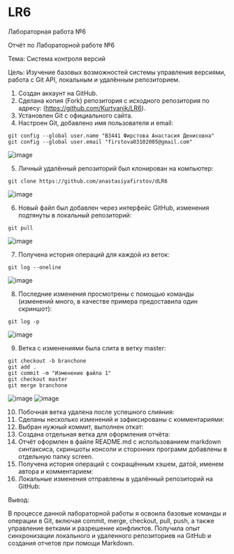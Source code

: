 # LR6
Лабораторная работа №6

Отчёт по Лабораторной работе №6

Тема: Система контроля версий

Цель: Изучение базовых возможностей системы управления версиями, работа с Git API, локальным и удалённым репозиторием.

1. Создан аккаунт на GitHub.
2. Сделана копия (Fork) репозитория с исходного репозитория по адресу: (https://github.com/Kurtyanik/LR6).
3. Установлен Git с официального сайта.
4. Настроен Git, добавлено имя пользователя и email:

```
git config --global user.name "В3441 Фирстова Анастасия Денисовна"
git config --global user.email "firstova03102005@gmail.com"
```

![image](https://github.com/user-attachments/assets/e1ef8bdf-1c99-4abe-99f8-663e487c0418)

5. Личный удалённый репозиторий был клонирован на компьютер:

```
git clone https://github.com/anastasiyafirstov/dLR6
```

![image](https://github.com/user-attachments/assets/a2af5f01-c4a1-4e76-9846-b2a1759e5503)


6. Новый файл был добавлен через интерфейс GitHub, изменения подтянуты в локальный репозиторий:

```
git pull
```

![image](https://github.com/user-attachments/assets/cd8639d2-9416-4b7c-993a-e1541bc634bd)


7. Получена история операций для каждой из веток:

```
git log --oneline
```

![image](https://github.com/user-attachments/assets/17076a60-1956-446a-923b-2a03ba290492)


8. Последние изменения просмотрены с помощью команды (изменений много, в качестве примера предоставила один скриншот):

```
git log -p 
```

![image](https://github.com/user-attachments/assets/aed57671-68c6-4b76-a632-0aa4227067f6)


9. Ветка с изменениями была слита в ветку master:

```
git checkout -b branchone
git add .
git commit -m "Изменение файла 1"
git checkout master
git merge branchone
```

![image](https://github.com/user-attachments/assets/38f3414b-5d0c-42cc-a542-e3958480bc9d)
![image](https://github.com/user-attachments/assets/56e9d11d-f951-4333-9bf8-7e74be636a03)



10. Побочная ветка удалена после успешного слияния:
11. Сделаны несколько изменений и зафиксированы с комментариями:
12. Выбран нужный коммит, выполнен откат:
13. Создана отдельная ветка для оформления отчёта:
14. Отчёт оформлен в файле README.md с использованием markdown синтаксиса, cкриншоты консоли и сторонних программ добавлены в отдельную папку screen.
15. Получена история операций с сокращённым хэшем, датой, именем автора и комментарием:
16. Локальные изменения отправлены в удалённый репозиторий на GitHub:

Вывод:

В процессе данной лабораторной работы я освоила базовые команды и операции в Git, включая commit, merge, checkout, pull, push, а также управление ветками и разрешение конфликтов. Получила опыт синхронизации локального и удаленного репозиториев на GitHub и создания отчетов при помощи Markdown.
